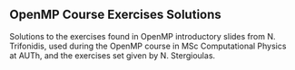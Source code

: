 ## OpenMP Course Exercises Solutions

Solutions to the exercises found in OpenMP introductory slides from N. Trifonidis,
used during the OpenMP course in MSc Computational Physics at AUTh,
and the exercises set given by N. Stergioulas.